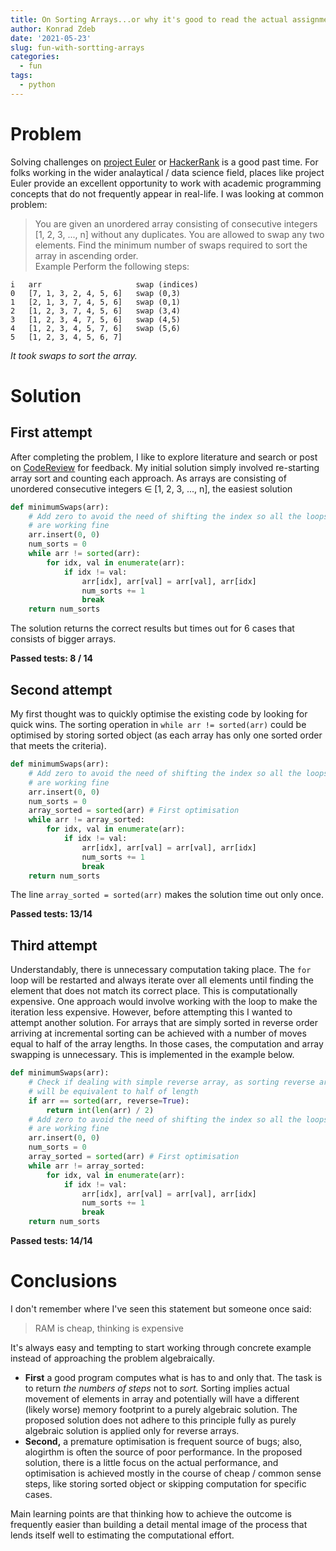 ```yaml
---
title: On Sorting Arrays...or why it's good to read the actual assignment
author: Konrad Zdeb
date: '2021-05-23'
slug: fun-with-sortting-arrays
categories:
  - fun
tags:
  - python
---
```



# Problem

Solving challenges on [project Euler](https://projecteuler.net) or [HackerRank](https://www.hackerrank.com/) is a good past time. For folks working in the wider analaytical / data science field, places like project Euler provide an excellent opportunity to work with academic programming concepts that do not frequently appear in real-life. I was looking at common problem:

> You are given an unordered array consisting of consecutive integers \[1, 2, 3, ..., n\] without any duplicates. You are allowed to swap any two elements. Find the minimum number of swaps required to sort the array in ascending order.  
> Example
> Perform the following steps:

    i   arr                     swap (indices)
    0   [7, 1, 3, 2, 4, 5, 6]   swap (0,3)  
    1   [2, 1, 3, 7, 4, 5, 6]   swap (0,1)  
    2   [1, 2, 3, 7, 4, 5, 6]   swap (3,4)  
    3   [1, 2, 3, 4, 7, 5, 6]   swap (4,5)  
    4   [1, 2, 3, 4, 5, 7, 6]   swap (5,6)  
    5   [1, 2, 3, 4, 5, 6, 7]  

*It took swaps to sort the array.*

# Solution

## First attempt

After completing the problem, I like to explore literature and search or post on [CodeReview](https://codereview.stackexchange.com) for feedback. My initial solution simply involved re-starting array sort and counting each approach. As arrays are consisting of unordered consecutive integers ∈ \[1, 2, 3, ..., n\], the easiest solution

``` python
def minimumSwaps(arr):
    # Add zero to avoid the need of shifting the index so all the loops
    # are working fine
    arr.insert(0, 0)
    num_sorts = 0
    while arr != sorted(arr):
        for idx, val in enumerate(arr):
            if idx != val:
                arr[idx], arr[val] = arr[val], arr[idx]
                num_sorts += 1
                break
    return num_sorts
```

The solution returns the correct results but times out for 6 cases that consists of bigger arrays.

**Passed tests: 8 / 14**

## Second attempt

My first thought was to quickly optimise the existing code by looking for quick wins. The sorting operation in `while arr != sorted(arr)` could be optimised by storing sorted object (as each array has only one sorted order that meets the criteria).

``` python
def minimumSwaps(arr):
    # Add zero to avoid the need of shifting the index so all the loops
    # are working fine
    arr.insert(0, 0)
    num_sorts = 0
    array_sorted = sorted(arr) # First optimisation
    while arr != array_sorted:
        for idx, val in enumerate(arr):
            if idx != val:
                arr[idx], arr[val] = arr[val], arr[idx]
                num_sorts += 1
                break
    return num_sorts
```

The line `array_sorted = sorted(arr)` makes the solution time out only once.

**Passed tests: 13/14**

## Third attempt

Understandably, there is unnecessary computation taking place. The `for` loop will be restarted and always iterate over all elements until finding the element that does not match its correct place. This is computationally expensive. One approach would involve working with the loop to make the iteration less expensive. However, before attempting this I wanted to attempt another solution. For arrays that are simply sorted in reverse order arriving at incremental sorting can be achieved with a number of moves equal to half of the array lengths. In those cases, the computation and array swapping is unnecessary. This is implemented in the example below.

``` python
def minimumSwaps(arr):
    # Check if dealing with simple reverse array, as sorting reverse array
    # will be equivalent to half of length
    if arr == sorted(arr, reverse=True):
        return int(len(arr) / 2)
    # Add zero to avoid the need of shifting the index so all the loops
    # are working fine
    arr.insert(0, 0)
    num_sorts = 0
    array_sorted = sorted(arr) # First optimisation
    while arr != array_sorted:
        for idx, val in enumerate(arr):
            if idx != val:
                arr[idx], arr[val] = arr[val], arr[idx]
                num_sorts += 1
                break
    return num_sorts
```

**Passed tests: 14/14**

# Conclusions

I don't remember where I've seen this statement but someone once said:

> RAM is cheap, thinking is expensive

It's always easy and tempting to start working through concrete example instead of approaching the problem algebraically.

-   **First** a good program computes what is has to and only that. The task is to return *the numbers of steps* not to *sort.* Sorting implies actual movement of elements in array and potentially will have a different (likely worse) memory footprint to a purely algebraic solution. The proposed solution does not adhere to this principle fully as purely algebraic solution is applied only for reverse arrays.
-   **Second,** a premature optimisation is frequent source of bugs; also, alogirthm is often the source of poor performance. In the proposed solution, there is a little focus on the actual performance, and optimisation is achieved mostly in the course of cheap / common sense steps, like storing sorted object or skipping computation for specific cases.

Main learning points are that thinking how to achieve the outcome is frequently easier than building a detail mental image of the process that lends itself well to estimating the computational effort.
